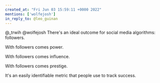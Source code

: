 ```yaml
---
created_at: "Fri Jun 03 15:59:11 +0000 2022"
mentions: ['wolfejosh']
in_reply_to: @leo_guinan
---
```


@_trwih @wolfejosh There's an ideal outcome for social media algorithms: followers. 

With followers comes power.

With followers comes influence.

With followers comes prestige. 

It's an easily identifiable metric that people use to track success.